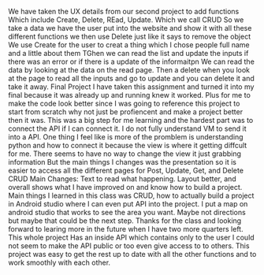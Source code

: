 We have taken the UX details from our second project to add functions
Which include Create, Delete, REad, Update. Which we call CRUD
So we take a data we have the user put into the website and show it with all these different functions
we then use Delete just like it says to remove the object
We use Create for the user to creat a thing which I chose people full name and a little about them
TGhen we can read the list and update the inputs if there was an error or if there is a update of the informaitpn
We can read the data by looking at the data on the read page.
Then a delete when you look at the page to read all the inputs and go to update and you can delete it and take it away.
Final Project
I have taken this assignment and turned it into my final because it was already up and running knew it worked. 
Plus for me to make the code look better since I was going to reference this project to start from scratch why not just be profiencent and make a project better then it was.
This was a big step for me learning and the hardest part was to connect the API if I can connect it. I do not fully understand VM to send it into a API.
One thing I feel like is more of the promblem is understanding python and how to connect it because the view is where it getting diffcult for me. There seems to have no way to change the view it just grabbing information
But the main things I changes was the presentation so it is easier to access all the different pages for Post, Update, Get, and Delete CRUD
Main Changes: Text to read what happening. Layout better, and overall shows what I have improved on and know how to build a project.
Main things I learned in this class was CRUD, how to actually build a project in Android studio where I can even put API into the project. I put a map on android studio that works to see the area you want. Maybe not directions but maybe that could be the next step.
Thanks for the class and looking forward to learing more in the future when I have two more quarters left.
This whole project Has an inside API which contains only to the user I could not seem to make the API public or too even give access to to others.
This project was easy to get the rest up to date with all the other functions and to work smoothly with each other.
